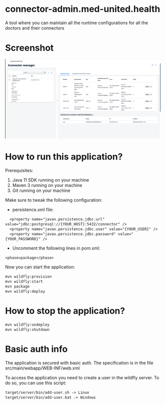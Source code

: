 # connector-admin.med-united.health

A tool where you can maintain all the runtime configurations for all the doctors and their connectors

# Screenshot

![Detail Screen](docs/Detail-Screen.png?raw=true "This is how the tool looks like")

# How to run this application?

Prerequisites:

1. Java 11 SDK running on your machine
2. Maven 3 running on your machine
3. Git running on your machine

Make sure to tweak the following configuration:

- persistence.xml file:
```
  <property name="javax.persistence.jdbc.url" value="jdbc:postgresql://{YOUR_HOST}:5432/connector" />
  <property name="javax.persistence.jdbc.user" value="{YOUR_USER}" /> 
  <property name="javax.persistence.jdbc.password" value="{YOUR_PASSWORD}" /> 
```
- Uncomment the following lines in pom.xml:
```
<phase>package</phase>
```

Now you can start the application:
```
mvn wildfly:provision
mvn wildfly:start
mvn package
mvn wildfly:deploy
```
# How to stop the application?
```
mvn wildfly:undeploy
mvn wildfly:shutdown
```

# Basic auth info

The application is secured with basic auth. The specification is in the file src/main/webapp/WEB-INF/web.xml

To access the application you need to create a user in the wildfly server. To do so, you can use this script:
```
target/server/bin/add-user.sh -> Linux
target/server/bin/add-user.bat -> Windows
```
